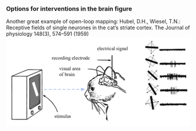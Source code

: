 ### Options for interventions in the brain figure

Another great example of open-loop mapping: Hubel, D.H., Wiesel, T.N.: Receptive fields of single neurones in the cat’s striate cortex. The Journal of physiology 148(3), 574–591 (1959)
![](figures/misc_figure_sketches/HW_open_loop.png)
